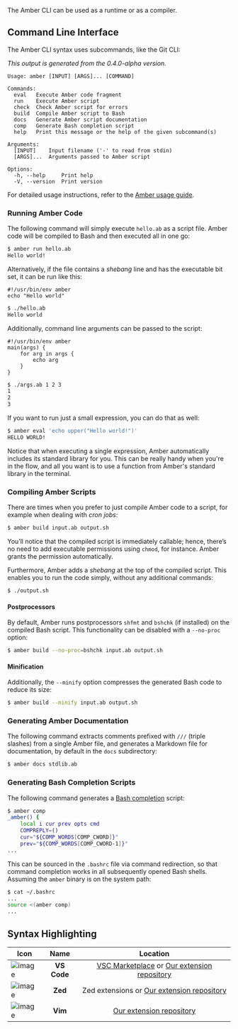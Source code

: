 The Amber CLI can be used as a runtime or as a compiler.

## Command Line Interface

The Amber CLI syntax uses subcommands, like the Git CLI:

*This output is generated from the 0.4.0-alpha version.*
```
Usage: amber [INPUT] [ARGS]... [COMMAND]

Commands:
  eval   Execute Amber code fragment
  run    Execute Amber script
  check  Check Amber script for errors
  build  Compile Amber script to Bash
  docs   Generate Amber script documentation
  comp   Generate Bash completion script
  help   Print this message or the help of the given subcommand(s)

Arguments:
  [INPUT]    Input filename ('-' to read from stdin)
  [ARGS]...  Arguments passed to Amber script

Options:
  -h, --help     Print help
  -V, --version  Print version
```

For detailed usage instructions, refer to the [Amber usage guide](https://docs.amber-lang.com/getting_started/usage).

### Running Amber Code

The following command will simply execute `hello.ab` as a script file. Amber code will be compiled to Bash and then executed all in one go:

```sh
$ amber run hello.ab
Hello world!
```

Alternatively, if the file contains a _shebang_ line and has the executable bit set, it can be run like this:

```ab
#!/usr/bin/env amber
echo "Hello world"
```

```sh
$ ./hello.ab
Hello world
```

Additionally, command line arguments can be passed to the script:

```ab
#!/usr/bin/env amber
main(args) {
    for arg in args {
        echo arg
    }
}
```

```sh
$ ./args.ab 1 2 3
1
2
3
```

If you want to run just a small expression, you can do that as well:

```sh
$ amber eval 'echo upper("Hello world!")'
HELLO WORLD!
```

Notice that when executing a single expression, Amber automatically includes its standard library for you. This can be really handy when you're in the flow, and all you want is to use a function from Amber's standard library in the terminal.

### Compiling Amber Scripts

There are times when you prefer to just compile Amber code to a script, for example when dealing with _cron jobs_:

```sh
$ amber build input.ab output.sh
```

You’ll notice that the compiled script is immediately callable; hence, there’s no need to add executable permissions using `chmod`, for instance. Amber grants the permission automatically.

Furthermore, Amber adds a _shebang_ at the top of the compiled script. This enables you to run the code simply, without any additional commands:

```sh
$ ./output.sh
```

#### Postprocessors

By default, Amber runs postprocessors `shfmt` and `bshchk` (if installed) on the compiled Bash script.  This functionality can be disabled with a `--no-proc` option:

```sh
$ amber build --no-proc=bshchk input.ab output.sh
```

#### Minification

Additionally, the `--minify` option compresses the generated Bash code to reduce its size:

```sh
$ amber build --minify input.ab output.sh
```

### Generating Amber Documentation

The following command extracts comments prefixed with `///` (triple slashes) from a single Amber file, and generates a Markdown file for documentation, by default in the `docs` subdirectory:

```sh
$ amber docs stdlib.ab
```

### Generating Bash Completion Scripts

The following command generates a [Bash completion](https://en.wikipedia.org/wiki/Command-line_completion) script:

```sh
$ amber comp
_amber() {
    local i cur prev opts cmd
    COMPREPLY=()
    cur="${COMP_WORDS[COMP_CWORD]}"
    prev="${COMP_WORDS[COMP_CWORD-1]}"
...
```

This can be sourced in the `.bashrc` file via command redirection, so that command completion works in all subsequently opened Bash shells.  Assuming the `amber` binary is on the system path:

```sh
$ cat ~/.bashrc
...
source <(amber comp)
...
```

## Syntax Highlighting

| Icon | Name | Location |
|---|:----:|:-----:|
| ![image](/images/logo-vsc.png)  | **VS Code** | [VSC Marketplace](https://marketplace.visualstudio.com/items?itemName=Ph0enixKM.amber-language) or [Our extension repository](https://github.com/amber-lang/vsc-amber-extension) |
| ![image](/images/logo-zed.png) | **Zed** | Zed extensions or [Our extension repository](https://github.com/amber-lang/zed-amber-extension) |
| ![image](/images/logo-vim.png)  | **Vim** | [Our extension repository](https://github.com/amber-lang/amber-vim) |

